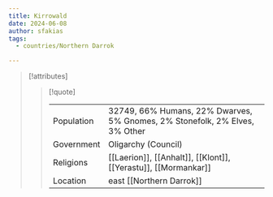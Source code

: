 ```yaml
---
title: Kirrowald
date: 2024-06-08
author: sfakias
tags:
  - countries/Northern Darrok

---
```

> [!attributes]
> 
> > [!quote]
> >
> > | | |
> > | --- | --- |
> > | Population | 32749, 66% Humans, 22% Dwarves, 5% Gnomes, 2% Stonefolk, 2% Elves, 3% Other |
> > | Government | Oligarchy (Council) |
> > | Religions | [[Laerion]], [[Anhalt]], [[Klont]], [[Yerastu]], [[Mormankar]] |
> > | Location | east [[Northern Darrok]] |
